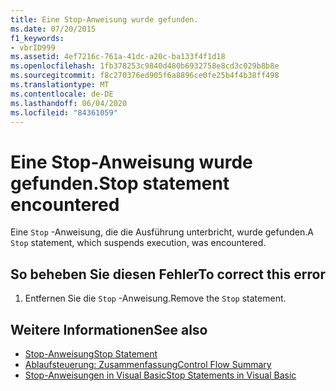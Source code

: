```yaml
---
title: Eine Stop-Anweisung wurde gefunden.
ms.date: 07/20/2015
f1_keywords:
- vbrID999
ms.assetid: 4ef7216c-761a-41dc-a20c-ba133f4f1d18
ms.openlocfilehash: 1fb378253c9840d480b6932758e8cd3c029b8b8e
ms.sourcegitcommit: f8c270376ed905f6a8896ce0fe25b4f4b38ff498
ms.translationtype: MT
ms.contentlocale: de-DE
ms.lasthandoff: 06/04/2020
ms.locfileid: "84361059"
---
```

# <a name="stop-statement-encountered"></a><span data-ttu-id="a8691-102">Eine Stop-Anweisung wurde gefunden.</span><span class="sxs-lookup"><span data-stu-id="a8691-102">Stop statement encountered</span></span>
<span data-ttu-id="a8691-103">Eine `Stop` -Anweisung, die die Ausführung unterbricht, wurde gefunden.</span><span class="sxs-lookup"><span data-stu-id="a8691-103">A `Stop` statement, which suspends execution, was encountered.</span></span>  
  
## <a name="to-correct-this-error"></a><span data-ttu-id="a8691-104">So beheben Sie diesen Fehler</span><span class="sxs-lookup"><span data-stu-id="a8691-104">To correct this error</span></span>  
  
1. <span data-ttu-id="a8691-105">Entfernen Sie die `Stop` -Anweisung.</span><span class="sxs-lookup"><span data-stu-id="a8691-105">Remove the `Stop` statement.</span></span>  
  
## <a name="see-also"></a><span data-ttu-id="a8691-106">Weitere Informationen</span><span class="sxs-lookup"><span data-stu-id="a8691-106">See also</span></span>

- [<span data-ttu-id="a8691-107">Stop-Anweisung</span><span class="sxs-lookup"><span data-stu-id="a8691-107">Stop Statement</span></span>](../language-reference/statements/stop-statement.md)
- [<span data-ttu-id="a8691-108">Ablaufsteuerung: Zusammenfassung</span><span class="sxs-lookup"><span data-stu-id="a8691-108">Control Flow Summary</span></span>](../language-reference/keywords/control-flow-summary.md)
- [<span data-ttu-id="a8691-109">Stop-Anweisungen in Visual Basic</span><span class="sxs-lookup"><span data-stu-id="a8691-109">Stop Statements in Visual Basic</span></span>](/visualstudio/debugger/stop-statements-in-visual-basic)
